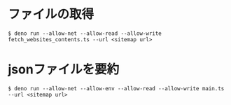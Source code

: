 # ファイルの取得
```shell
$ deno run --allow-net --allow-read --allow-write fetch_websites_contents.ts --url <sitemap url>
```

# jsonファイルを要約

```shell
$ deno run --allow-net --allow-env --allow-read --allow-write main.ts --url <sitemap url>
```
